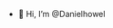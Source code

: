 - 👋 Hi, I’m @Danielhowel


<!---
Danielhowel/Danielhowel is a ✨ special ✨ repository because its `README.md` (this file) appears on your GitHub profile.
You can click the Preview link to take a look at your changes.
--->
